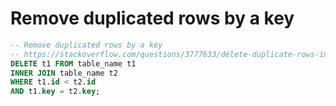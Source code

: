 # Remove duplicated rows by a key

```sql
-- Remove duplicated rows by a key
-- https://stackoverflow.com/questions/3777633/delete-duplicate-rows-in-mysql
DELETE t1 FROM table_name t1
INNER JOIN table_name t2
WHERE t1.id < t2.id
AND t1.key = t2.key;
```

